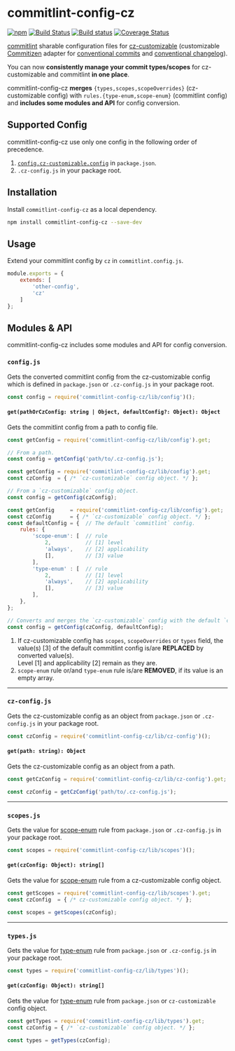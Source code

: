 # commitlint-config-cz 

[![npm][npm-image]][npm-url]
[![Build Status][travis-image]][travis-url]
[![Build status][appveyor-image]][appveyor-url]
[![Coverage Status][coveralls-image]][coveralls-url]

[commitlint][] sharable configuration files for [cz-customizable][]
(customizable [Commitizen][commitizen] adapter for [conventional commits][conventional-commits] and [conventional changelog][conventional-changelog]).

You can now **consistently manage your commit types/scopes** for cz-customizable and commitlint **in one place**.

commitlint-config-cz **merges** `{types,scopes,scopeOverrides}` (cz-customizable config) with
`rules.{type-enum,scope-enum}` (commitlint config) and **includes some modules and API** for config conversion.

## Supported Config

commitlint-config-cz use only one config in the following order of precedence.

1. [`config.cz-customizable.config`][cz-customizable-configure] in `package.json`.
2. `.cz-config.js` in your package root.

## Installation

Install `commitlint-config-cz` as a local dependency.

```sh
npm install commitlint-config-cz --save-dev
```

## Usage

Extend your commitlint config by `cz` in `commitlint.config.js`.

```js
module.exports = {
    extends: [
        'other-config',
        'cz'
    ]
};
```

## Modules & API

commitlint-config-cz includes some modules and API for config conversion.

### `config.js`

Gets the converted commitlint config from the cz-customizable config which is defined in `package.json` or `.cz-config.js` in your package root.

```js
const config = require('commitlint-config-cz/lib/config')();
````

#### `get(pathOrCzConfig: string | Object, defaultConfig?: Object): Object`

Gets the commitlint config from a path to config file.

```js
const getConfig = require('commitlint-config-cz/lib/config').get;

// From a path.
const config = getConfig('path/to/.cz-config.js');
````

```js
const getConfig = require('commitlint-config-cz/lib/config').get;
const czConfig  = { /* `cz-customizable` config object. */ };

// From a `cz-customizable` config object.
const config = getConfig(czConfig);
````

```js
const getConfig     = require('commitlint-config-cz/lib/config').get;
const czConfig      = { /* `cz-customizable` config object. */ };
const defaultConfig = {  // The default `commitlint` config.
    rules: {
        'scope-enum': [  // rule
            2,           // [1] level
            'always',    // [2] applicability
            [],          // [3] value
        ],
        'type-enum' : [  // rule
            2,           // [1] level
            'always',    // [2] applicability
            [],          // [3] value
        ],
    },
};

// Converts and merges the `cz-customizable` config with the default `commitlint` config.
const config = getConfig(czConfig, defaultConfig);
````

1. If cz-customizable config has `scopes`, `scopeOverrides` or `types` field,
   the value(s) [3] of the default commitlint config is/are **REPLACED** by converted value(s).  
   Level [1] and applicability [2] remain as they are.
2. `scope-enum` rule or/and `type-enum` rule is/are **REMOVED**, if its value is an empty array.

---

### `cz-config.js`

Gets the cz-customizable config as an object from `package.json` or `.cz-config.js` in your package root.

```js
const czConfig = require('commitlint-config-cz/lib/cz-config')();
````

#### `get(path: string): Object`

Gets the cz-customizable config as an object from a path.

```js
const getCzConfig = require('commitlint-config-cz/lib/cz-config').get;

const czConfig = getCzConfig('path/to/.cz-config.js');
````

---

### `scopes.js`

Gets the value for [scope-enum][] rule from `package.json` or `.cz-config.js` in your package root.

```js
const scopes = require('commitlint-config-cz/lib/scopes')();
````

#### `get(czConfig: Object): string[]`

Gets the value for [scope-enum][] rule from a cz-customizable config object.

```js
const getScopes = require('commitlint-config-cz/lib/scopes').get;
const czConfig  = { /* cz-customizable config object. */ };

const scopes = getScopes(czConfig);
````

---

### `types.js`

Gets the value for [type-enum][] rule from `package.json` or `.cz-config.js` in your package root.

```js
const types = require('commitlint-config-cz/lib/types')();
````

#### `get(czConfig: Object): string[]`

Gets the value for [type-enum][] rule from `package.json` or `cz-customizable` config object.

```js
const getTypes = require('commitlint-config-cz/lib/types').get;
const czConfig = { /* `cz-customizable` config object. */ };

const types = getTypes(czConfig);
````

[commitlint]: https://github.com/marionebl/commitlint
[cz-customizable]: https://github.com/leonardoanalista/cz-customizable
[commitizen]: https://github.com/commitizen/cz-cli
[conventional-commits]: https://www.conventionalcommits.org
[conventional-changelog]: https://github.com/conventional-changelog/conventional-changelog
[cz-customizable-configure]: https://github.com/leonardoanalista/cz-customizable#configure

[npm-image]: https://img.shields.io/npm/v/commitlint-config-cz.svg
[npm-url]: https://www.npmjs.com/commitlint-config-cz

[coveralls-image]: https://coveralls.io/repos/whizark/commitlint-config-cz/badge.svg?branch=master&service=github
[coveralls-url]: https://coveralls.io/github/whizark/commitlint-config-cz?branch=master

[travis-image]: https://travis-ci.org/whizark/commitlint-config-cz.svg?branch=master
[travis-url]: https://travis-ci.org/whizark/commitlint-config-cz

[appveyor-image]: https://ci.appveyor.com/api/projects/status/github/whizark/commitlint-config-cz?branch=master&svg=true
[appveyor-url]: https://ci.appveyor.com/project/whizark/commitlint-config-cz/branch/master

[scope-enum]: http://marionebl.github.io/commitlint/#/reference-rules?id=scope-enum
[type-enum]: http://marionebl.github.io/commitlint/#/reference-rules?id=type-enum
